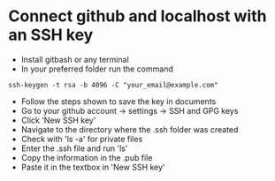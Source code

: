 # Connect github and localhost with an SSH key

* Install gitbash or any terminal
* In your preferred folder run the command 
```
ssh-keygen -t rsa -b 4096 -C "your_email@example.com"
```
* Follow the steps shown to save the key in documents
* Go to your github account -> settings -> SSH and GPG keys
* Click 'New SSH key'
* Navigate to the directory where the .ssh folder was created
* Check with 'ls -a' for private files
* Enter the .ssh file and run 'ls'
* Copy the information in the .pub file
* Paste it in the textbox in 'New SSH key'
